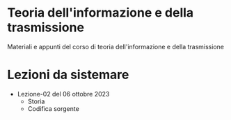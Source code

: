# Teoria dell'informazione e della trasmissione

Materiali e appunti del corso di teoria dell'informazione e della trasmissione

# Lezioni da sistemare

- Lezione-02 del 06 ottobre 2023
    - Storia
    - Codifica sorgente
